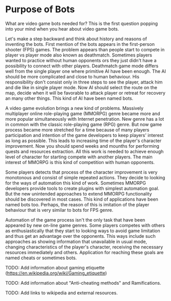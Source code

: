 # Purpose of Bots

What are video game bots needed for? This is the first question popping into your mind when you hear about video game bots.

Let's make a step backward and think about history and reasons of inventing the bots. First mention of the bots appears in the first-person shooter (FPS) games. The problem appears than people start to compete in player vs player mode also known as deathmatch. Sometimes players wanted to practice without human opponents ors they just didn't have a possibility to connect with other players. Deathmatch game mode differs well from the single player one where primitive AI have been enough. The AI should be more complicated and close to human behaviour. His responsibility don't consist only in three steps to see the player, attack him and die like in single player mode. Now AI should select the route on the map, decide when it will be favorable to attack player or retreat for recovery an many other things. This kind of AI have been named bots.

A video game evolution brings a new kind of problems. Massively multiplayer online role-playing game (MMORPG) genre became more and more popular simultaneously with Internet penetration. New genre has a lot in common with the classic role-playing game (RPG) genre. But now game process became more stretched for a time because of many players participation and intention of the game developers to keep players' interest as long as possible. This leads to increasing time of the player's character improvement. Now you should spend weeks and mounths for performing quests and resources extraction. All this work is needed to achieve enough level of character for starting compete with another players. The main interest of MMORPG is this kind of competition with human opponents.

Some players detects that process of the character improvement is very monotonous and consist of simple repeated actions. They decide to looking for the ways of automation this kind of work. Sometimes MMORPG developers provide tools to create plugins with simplest automation goal. But the new unintended approaches to extend MMORPG functionality should be discovered in most cases. This kind of applications have been named bots too. Perhaps, the reason of this is imitation of the player behaviour that is very similar to bots for FPS genre.

Automation of the game process isn't the only task that have been appeared by new on-line game genres. Some players competes with others as enthusiastically that they start to looking ways to avoid game limitation and thus get an advantage over the opponents. This ways include such approaches as showing information that unavailable in usual mode, changing characteristics of the player's character, receiving the necessary resources immediately and others. Application for reaching these goals are named cheats or sometimes bots.

TODO: Add information about gaming etiquette (https://en.wikipedia.org/wiki/Gaming_etiquette)

TODO: Add information about "Anti-cheating methods" and Ramifications.

TODO: Add links to wikipedia and external resources.
